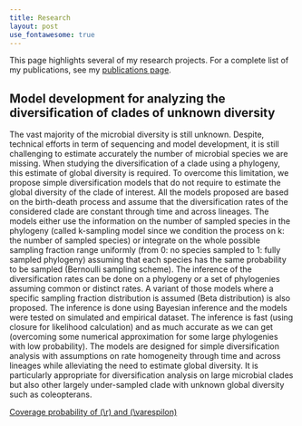 ```yaml
---
title: Research
layout: post
use_fontawesome: true
---
```


This page highlights several of my research projects. For a complete list of my publications, see my [publications page](./publications.html).

## Model development for analyzing the diversification of clades of unknown diversity
The vast majority of the microbial diversity is still unknown. Despite, technical efforts in term of sequencing and model development, it is still challenging to estimate accurately the number of microbial species we are missing. When studying the diversification of a clade using a phylogeny, this estimate of global diversity is required. To overcome this limitation, we propose simple diversification models that do not require to estimate the global diversity of the clade of interest. All the models proposed are based on the birth-death process and assume that the diversification rates of the considered clade are constant through time and across lineages. The models either use the information on the number of sampled species in the phylogeny (called k-sampling model since we condition the process on k: the number of sampled species) or integrate on the whole possible sampling fraction range uniformly (from 0: no species sampled to 1: fully sampled phylogeny) assuming that each species has the same probability to be sampled (Bernoulli sampling scheme). The inference of the diversification rates can be done on a phylogeny or a set of phylogenies assuming common or distinct rates. A variant of those models where a specific sampling fraction distribution is assumed (Beta distribution) is also proposed. The inference is done using Bayesian inference and the models were tested on simulated and empirical dataset. The inference is fast (using closure for likelihood calculation) and as much accurate as we can get (overcoming some numerical approximation for some large phylogenies with low probability). The models are designed for simple diversification analysis with assumptions on rate homogeneity through time and across lineages while alleviating the need to estimate global diversity. It is particularly appropriate for diversification analysis on large microbial clades but also other largely under-sampled clade with unknown global diversity such as coleopterans.

[Coverage probability of \(\r\) and \(\varespilon\)](/images/Project1_MaxLL2.png)
